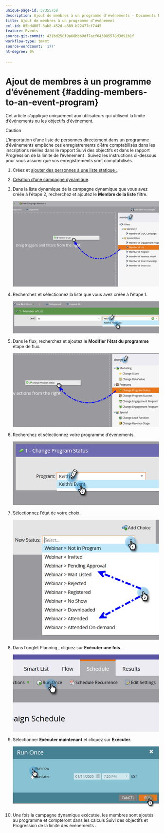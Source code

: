 ```yaml
---
unique-page-id: 37355758
description: Ajout de membres à un programme d’événements - Documents Marketo - Documentation du produit
title: Ajout de membres à un programme d’événement
exl-id: 05bd4807-3ab8-452d-a389-b22477cf7445
feature: Events
source-git-commit: 431bd258f9a68bbb9df7acf043085578d3d91b1f
workflow-type: tm+mt
source-wordcount: '177'
ht-degree: 0%

---
```


# Ajout de membres à un programme d’événement {#adding-members-to-an-event-program}

Cet article s’applique uniquement aux utilisateurs qui utilisent la limite d’événements ou les objectifs d’événement.

>[!CAUTION]
>
>L’importation d’une liste de personnes directement dans un programme d’événements empêche ces enregistrements d’être comptabilisés dans les inscriptions réelles dans le rapport Suivi des objectifs et dans le rapport Progression de la limite de l’événement . Suivez les instructions ci-dessous pour vous assurer que vos enregistrements sont comptabilisés.

1. Créez et [ajouter des personnes à une liste statique ;](/help/marketo/product-docs/core-marketo-concepts/smart-lists-and-static-lists/static-lists/create-a-static-list.md).

1. [Création d’une campagne dynamique](/help/marketo/product-docs/core-marketo-concepts/smart-campaigns/creating-a-smart-campaign/create-a-new-smart-campaign.md).

1. Dans la liste dynamique de la campagne dynamique que vous avez créée à l’étape 2, recherchez et ajoutez le **Membre de la liste** filtre.

   ![](assets/three.png)

1. Recherchez et sélectionnez la liste que vous avez créée à l’étape 1.

   ![](assets/four.png)

1. Dans le flux, recherchez et ajoutez le **Modifier l’état du programme** étape de flux.

   ![](assets/five.png)

1. Recherchez et sélectionnez votre programme d’événements.

   ![](assets/six.png)

1. Sélectionnez l’état de votre choix.

   ![](assets/seven.png)

1. Dans l’onglet Planning , cliquez sur **Exécuter une fois**.

   ![](assets/eight.png)

1. Sélectionner **Exécuter maintenant** et cliquez sur **Exécuter**.

   ![](assets/nine.png)

1. Une fois la campagne dynamique exécutée, les membres sont ajoutés au programme et compteront dans les calculs Suivi des objectifs et Progression de la limite des événements .
